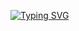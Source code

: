 
<a href="https://git.io/typing-svg"><img src="https://readme-typing-svg.demolab.com?font=Comic+Sans&pause=1000&color=F7F7F7&background=89FFAB00&random=false&width=435&lines=%C3%89pocas+Empolgantes..." alt="Typing SVG" /></a>
